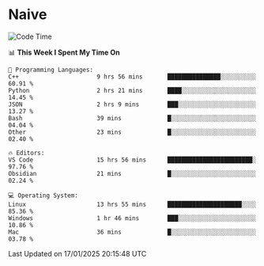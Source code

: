 # Naive
<!-- ## 日拱一卒，功不唐捐 -->
<!-- [![GitHub Streak](https://streak-stats.demolab.com/?user=XiaoXKKK)](https://git.io/streak-stats) -->
<!--START_SECTION:waka-->
![Code Time](http://img.shields.io/badge/Code%20Time-211%20hrs%2059%20mins-blue)

📊 **This Week I Spent My Time On** 

```text
💬 Programming Languages: 
C++                      9 hrs 56 mins       ███████████████░░░░░░░░░░   60.91 % 
Python                   2 hrs 21 mins       ████░░░░░░░░░░░░░░░░░░░░░   14.45 % 
JSON                     2 hrs 9 mins        ███░░░░░░░░░░░░░░░░░░░░░░   13.27 % 
Bash                     39 mins             █░░░░░░░░░░░░░░░░░░░░░░░░   04.04 % 
Other                    23 mins             █░░░░░░░░░░░░░░░░░░░░░░░░   02.40 % 

🔥 Editors: 
VS Code                  15 hrs 56 mins      ████████████████████████░   97.76 % 
Obsidian                 21 mins             █░░░░░░░░░░░░░░░░░░░░░░░░   02.24 % 

💻 Operating System: 
Linux                    13 hrs 55 mins      █████████████████████░░░░   85.36 % 
Windows                  1 hr 46 mins        ███░░░░░░░░░░░░░░░░░░░░░░   10.86 % 
Mac                      36 mins             █░░░░░░░░░░░░░░░░░░░░░░░░   03.78 % 
```


 Last Updated on 17/01/2025 20:15:48 UTC
<!--END_SECTION:waka-->
